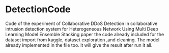 # DetectionCode
Code of the experiment of Collaborative DDoS Detection in collaborative intrusion detection system for Heterogeneous Network Using Multi Deep Learning Model Ensemble Stacking paper
the code already included for the dataset import from kaggle, dataset exploration ,and cleaning. The model already implemented in the file too. it will give the result after run it all. 
